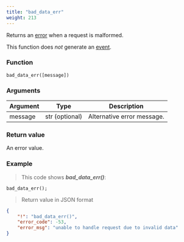 ```yaml
---
title: "bad_data_err"
weight: 213
---
```


Returns an [error](../../data-types/error) when a request is malformed.

This function does *not* generate an [event](../../overview/events).

### Function

`bad_data_err([message])`

### Arguments

Argument | Type | Description
-------- | ---- | -----------
message | str (optional) | Alternative error message.

### Return value

An error value.

### Example

> This code shows ***bad_data_err()***:

```thingsdb,json_response
bad_data_err();
```

> Return value in JSON format

```json
{
    "!": "bad_data_err()",
    "error_code": -53,
    "error_msg": "unable to handle request due to invalid data"
}
```
